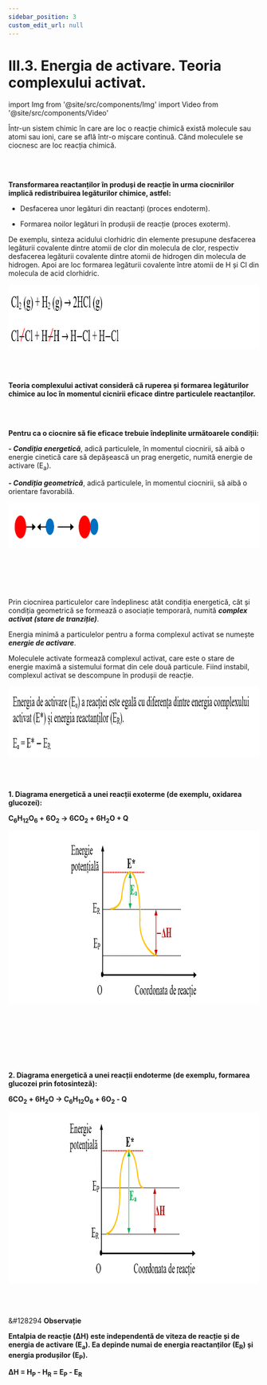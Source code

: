 ```yaml
---
sidebar_position: 3
custom_edit_url: null
---
```


# III.3. Energia de activare. Teoria complexului activat.


import Img from '@site/src/components/Img'
import Video from '@site/src/components/Video'





<div class="alert alert--primary" role="alert">

Într-un sistem chimic în care are loc o reacție chimică există molecule sau atomi sau ioni, care se află într-o mișcare continuă. Când moleculele se ciocnesc are loc reacția chimică.


</div>


<br></br>


<div class="alert alert--primary" role="alert">

**Transformarea reactanților în produși de reacție în urma ciocnirilor implică redistribuirea legăturilor chimice, astfel:**

- Desfacerea unor legături din reactanți (proces endoterm).

- Formarea noilor legături în produșii de reacție (proces exoterm).


De exemplu, sinteza acidului clorhidric din elemente presupune desfacerea legăturii covalente dintre atomii de clor din molecula de clor, respectiv desfacerea legăturii covalente dintre atomii de hidrogen din molecula de hidrogen. Apoi are loc formarea legăturii covalente între atomii de H și Cl din molecula de acid clorhidric.



<Img className="img-responsive4" src="chimie/clasa12/capitolul3/III-3-energia-de-activare-teoria-complexului-activat-poza1-reactia-de-sinteza-a-acidului-clorhidric.png" width="1000" height="129" lazy={false} />



</div>


<br></br>

<div class="alert alert--primary" role="alert">

**Teoria complexului activat consideră că ruperea și formarea legăturilor chimice au loc în momentul cicnirii eficace dintre particulele reactanților.**


</div>


<br></br>

<div class="alert alert--primary" role="alert">

**Pentru ca o ciocnire să fie eficace trebuie îndeplinite următoarele condiții:**

***- Condiția energetică***, adică particulele, în momentul ciocnirii, să aibă o energie cinetică care să depășească un prag energetic, numită energie de activare (E<sub>a</sub>).

***- Condiția geometrică***, adică particulele, în momentul ciocnirii, să aibă o orientare favorabilă.



<Img className="img-responsive4" src="chimie/clasa12/capitolul3/III-3-energia-de-activare-teoria-complexului-activat-poza2-conditia-geometrica-la-o-ciocnire-eficace.png" width="1000" height="92" lazy={false} />

<br></br>
<br></br>


Prin ciocnirea particulelor care îndeplinesc atât condiția energetică, cât și condiția geometrică se formează o asociație temporară, numită ***complex activat (stare de tranziție)***.

Energia minimă a particulelor pentru a forma complexul activat se numește ***energie de activare***.

Moleculele activate formează complexul activat, care este o stare de energie maximă a sistemului format din cele două particule. Fiind instabil, complexul activat se descompune în produșii de reacție.



<Img className="img-responsive4" src="chimie/clasa12/capitolul3/III-3-energia-de-activare-teoria-complexului-activat-poza3-formula-energiei-de-activare-a-reactiei.png" width="1000" height="143" lazy={false} />




</div>



<br></br>


<div class="alert alert--primary" role="alert">

**1. Diagrama energetică a unei reacții exoterme (de exemplu, oxidarea glucozei):**

**C<sub>6</sub>H<sub>12</sub>O<sub>6</sub> + 6O<sub>2</sub> → 6CO<sub>2</sub> + 6H<sub>2</sub>O + Q**	



<Img className="img-responsive4" src="chimie/clasa12/capitolul3/III-3-energia-de-activare-teoria-complexului-activat-poza4-diagrama-energetica-a-unei-reactii-exoterme.png" width="1000" height="348" />

<br></br>
<br></br>
<br></br>


**2. Diagrama energetică a unei reacții endoterme (de exemplu, formarea glucozei prin fotosinteză):**

**6CO<sub>2</sub> + 6H<sub>2</sub>O → C<sub>6</sub>H<sub>12</sub>O<sub>6</sub> + 6O<sub>2</sub> - Q**	



<Img className="img-responsive4" src="chimie/clasa12/capitolul3/III-3-energia-de-activare-teoria-complexului-activat-poza5-diagrama-energetica-a-unei-reactii-endoterme.png" width="1000" height="345" />





</div>



<br></br>


<div class="alert alert--secondary" role="alert">

&#128294 **Observație**

**Entalpia de reacție (ΔH) este independentă de viteza de reacție și de energia de activare (E<sub>a</sub>). Ea depinde numai de energia reactanților (E<sub>R</sub>) și energia produșilor (E<sub>P</sub>).**

**ΔH = H<sub>P</sub> - H<sub>R</sub> = E<sub>P</sub> - E<sub>R</sub>**



</div>


<br></br>
